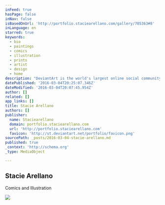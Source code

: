 ```yaml
---
inFeed: true
hasPage: false
inNav: false
isBasedOnUrl: 'http://portfolio.staciearellano.com/gallery/705363#8'
inLanguage: en
starred: true
keywords:
  - bio
  - paintings
  - comics
  - illustration
  - prints
  - artist
  - design
  - home
description: "DeviantArt is the world's largest online social community for artists and art enthusiasts, allowing people to connect through the creation and sharing of art."
datePublished: '2016-03-04T20:25:07.346Z'
dateModified: '2016-03-04T20:07:45.954Z'
author: []
related: []
app_links: []
title: Stacie Arellano
authors: []
publisher:
  name: Staciearellano
  domain: portfolio.staciearellano.com
  url: 'http://portfolio.staciearellano.com'
  favicon: 'http://st.deviantart.net/portfolio/favicon.png'
sourcePath: _posts/2016-03-04-stacie-arellano.md
published: true
_context: 'http://schema.org'
_type: MediaObject

---
```

<article style=""><h1>Stacie Arellano</h1><p>Comics and Illustration</p><img src="https://s3-us-west-2.amazonaws.com/the-grid-img/p/83ae6f03e601499124c00b58a622c42267e72f94.jpg" /></article>